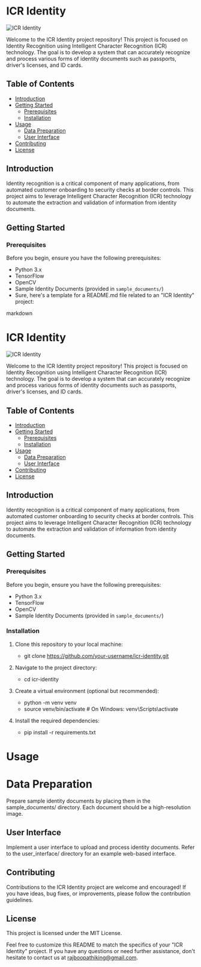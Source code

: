 # ICR Identity

![ICR Identity](https://example.com/icr_identity_logo.png)

Welcome to the ICR Identity project repository! This project is focused on Identity Recognition using Intelligent Character Recognition (ICR) technology. The goal is to develop a system that can accurately recognize and process various forms of identity documents such as passports, driver's licenses, and ID cards.

## Table of Contents

- [Introduction](#introduction)
- [Getting Started](#getting-started)
  - [Prerequisites](#prerequisites)
  - [Installation](#installation)
- [Usage](#usage)
  - [Data Preparation](#data-preparation)
  - [User Interface](#user-interface)
- [Contributing](#contributing)
- [License](#license)

## Introduction

Identity recognition is a critical component of many applications, from automated customer onboarding to security checks at border controls. This project aims to leverage Intelligent Character Recognition (ICR) technology to automate the extraction and validation of information from identity documents.

## Getting Started

### Prerequisites

Before you begin, ensure you have the following prerequisites:

- Python 3.x
- TensorFlow
- OpenCV
- Sample Identity Documents (provided in `sample_documents/`)
- Sure, here's a template for a README.md file related to an "ICR Identity" project:

markdown

# ICR Identity

![ICR Identity](https://example.com/icr_identity_logo.png)

Welcome to the ICR Identity project repository! This project is focused on Identity Recognition using Intelligent Character Recognition (ICR) technology. The goal is to develop a system that can accurately recognize and process various forms of identity documents such as passports, driver's licenses, and ID cards.

## Table of Contents

- [Introduction](#introduction)
- [Getting Started](#getting-started)
  - [Prerequisites](#prerequisites)
  - [Installation](#installation)
- [Usage](#usage)
  - [Data Preparation](#data-preparation)
  - [User Interface](#user-interface)
- [Contributing](#contributing)
- [License](#license)

## Introduction

Identity recognition is a critical component of many applications, from automated customer onboarding to security checks at border controls. This project aims to leverage Intelligent Character Recognition (ICR) technology to automate the extraction and validation of information from identity documents.

## Getting Started

### Prerequisites

Before you begin, ensure you have the following prerequisites:

- Python 3.x
- TensorFlow
- OpenCV
- Sample Identity Documents (provided in `sample_documents/`)

### Installation

1. Clone this repository to your local machine:
   - git clone https://github.com/your-username/icr-identity.git

2. Navigate to the project directory:
   - cd icr-identity

3. Create a virtual environment (optional but recommended):
    - python -m venv venv
    - source venv/bin/activate  # On Windows: venv\Scripts\activate

4. Install the required dependencies:
    - pip install -r requirements.txt

# Usage
# Data Preparation

Prepare sample identity documents by placing them in the sample_documents/ directory. Each document should be a high-resolution image.
## User Interface

Implement a user interface to upload and process identity documents. Refer to the user_interface/ directory for an example web-based interface.
## Contributing

Contributions to the ICR Identity project are welcome and encouraged! If you have ideas, bug fixes, or improvements, please follow the contribution guidelines.
## License
  This project is licensed under the MIT License.

Feel free to customize this README to match the specifics of your "ICR Identity" project. If you have any questions or need further assistance, don't hesitate to contact us at rajboopathiking@gmail.com.
